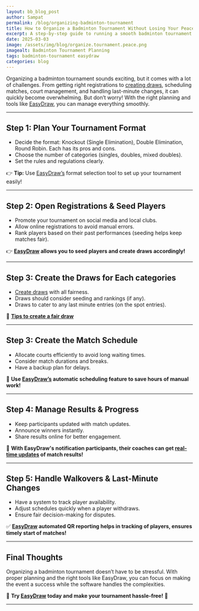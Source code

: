 ```yaml
---
layout: bb_blog_post
author: Sampat
permalink: /blog/organizing-badminton-tournament
title: How to Organize a Badminton Tournament Without Losing Your Peace of Mind
excerpt: A step-by-step guide to running a smooth badminton tournament without stress
date: 2025-03-03
image: /assets/img/blog/organize.tournament.peace.png
imagealt: Badminton Tournament Planning
tags: badminton-tournament easydraw
categories: blog
---
```



Organizing a badminton tournament sounds exciting, but it comes with a lot of challenges. From getting right registrations to [creating draws](https://easydraws.azurewebsites.net/drawoptions), scheduling matches, court management, and handling last-minute changes, it can quickly become overwhelming. But don’t worry! With the right planning and tools like [EasyDraw](https://easydraws.azurewebsites.net/tools), you can manage everything smoothly.

---

## Step 1: Plan Your Tournament Format
- Decide the format: Knockout (Single Elimination), Double Elimination, Round Robin. Each has its pros and cons.
- Choose the number of categories (singles, doubles, mixed doubles).
- Set the rules and regulations clearly.

👉 **Tip:** Use [EasyDraw’s](https://easydraws.azurewebsites.net/) format selection tool to set up your tournament easily!

---

## Step 2: Open Registrations & Seed Players
- Promote your tournament on social media and local clubs.
- Allow online registrations to avoid manual errors.
- Rank players based on their past performances (seeding helps keep matches fair).

👉 **[EasyDraw](https://easydraws.azurewebsites.net/) allows you to seed players and create draws accordingly!**

---
## Step 3: Create the Draws for Each categories
- [Create draws](https://easydraws.azurewebsites.net/drawoptions) with all fairness.
- Draws should consider seeding and rankings (if any).
- Draws to cater to any last minute entries (on the spot entries).

🎯 **[Tips to create a fair draw](/blog/draws-badminton-tournament)**

---

## Step 3: Create the Match Schedule
- Allocate courts efficiently to avoid long waiting times.
- Consider match durations and breaks.
- Have a backup plan for delays.

🎯 **Use [EasyDraw’s](https://easydraws.azurewebsites.net/) automatic scheduling feature to save hours of manual work!**

---

## Step 4: Manage Results & Progress
- Keep participants updated with match updates.
- Announce winners instantly.
- Share results online for better engagement.

📢 **With EasyDraw's notification participants, their coaches can get [real-time updates](/easdraw/features/real-time-notifications) of match results!**

---

## Step 5: Handle Walkovers & Last-Minute Changes
- Have a system to track player availability.
- Adjust schedules quickly when a player withdraws.
- Ensure fair decision-making for disputes.

✅ **[EasyDraw](/feature/reporting) automated QR reporting helps in tracking of players, ensures timely start of matches!**

---

## Final Thoughts
Organizing a badminton tournament doesn’t have to be stressful. With proper planning and the right tools like EasyDraw, you can focus on making the event a success while the software handles the complexities. 

🏸 **Try [EasyDraw](https://easydraws.azurewebsites.net/) today and make your tournament hassle-free!** 🚀

---



